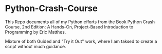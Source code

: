 # Python-Crash-Course

This Repo documents all of my Python efforts from the Book Python Crash Course, 2nd Edition: A Hands-On, Project-Based Introduction to Programming by Eric Matthes.

Mixture of both Guided and "Try it Out" work, where I am taksed to create a script without much guidance. 
